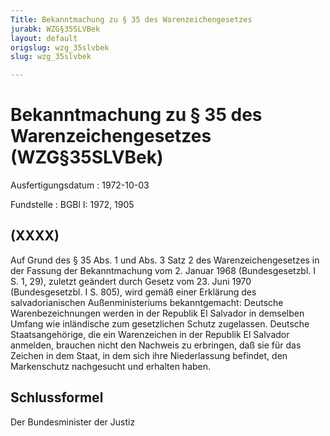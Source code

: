 ```yaml
---
Title: Bekanntmachung zu § 35 des Warenzeichengesetzes
jurabk: WZG§35SLVBek
layout: default
origslug: wzg_35slvbek
slug: wzg_35slvbek

---
```


# Bekanntmachung zu § 35 des Warenzeichengesetzes (WZG§35SLVBek)

Ausfertigungsdatum
:   1972-10-03

Fundstelle
:   BGBl I: 1972, 1905

## (XXXX)

Auf Grund des § 35 Abs. 1 und Abs. 3 Satz 2 des Warenzeichengesetzes
in der Fassung der Bekanntmachung vom 2. Januar 1968 (Bundesgesetzbl.
I S. 1, 29), zuletzt geändert durch Gesetz vom 23. Juni 1970
(Bundesgesetzbl. I S. 805), wird gemäß einer Erklärung des
salvadorianischen Außenministeriums bekanntgemacht:
Deutsche Warenbezeichnungen werden in der Republik El Salvador in
demselben Umfang wie inländische zum gesetzlichen Schutz zugelassen.
Deutsche Staatsangehörige, die ein Warenzeichen in der Republik El
Salvador anmelden, brauchen nicht den Nachweis zu erbringen, daß sie
für das Zeichen in dem Staat, in dem sich ihre Niederlassung befindet,
den Markenschutz nachgesucht und erhalten haben.

## Schlussformel

Der Bundesminister der Justiz

